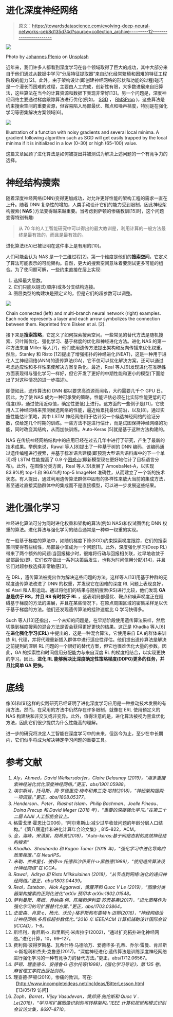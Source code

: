 # 进化深度神经网络

> 原文：<https://towardsdatascience.com/evolving-deep-neural-networks-ceb8d135d74d?source=collection_archive---------12----------------------->

![](img/83e7cfed9a3341800ec2f1f4fc9aef09.png)

Photo by [Johannes Plenio](https://unsplash.com/@jplenio?utm_source=medium&utm_medium=referral) on [Unsplash](https://unsplash.com?utm_source=medium&utm_medium=referral)

近年来，我们许多人都看到深度学习在各个领域取得了巨大的成功，其中大部分来自于他们通过从数据中学习“分层特征提取器”来自动化经常繁琐和困难的特征工程阶段的能力[2]。此外，由于架构设计(即创建神经网络的形状和功能的过程)碰巧是一个漫长而困难的过程，主要由人工完成，创新性有限，大多数进展来自旧算法，这些算法在当今的计算资源和数据下表现非常好[13]。另一个问题是，深度神经网络主要通过梯度跟踪算法进行优化(例如， [SGD](https://en.wikipedia.org/wiki/Stochastic_gradient_descent) ， [RMSProp](https://en.wikipedia.org/wiki/Stochastic_gradient_descent#RMSProp) )，这些算法是约束搜索空间的重要资源，但容易陷入局部最优、鞍点和噪声梯度，特别是在强化学习等密集解决方案领域[6]。

![](img/ecc252dff7480b6a31432b080845fda7.png)

Illustration of a function with noisy gradients and several local minima. A gradient following algorithm such as SGD will get easily trapped by the local minima if it is initialized in a low (0–30) or high (65–100) value.

这篇文章回顾了进化算法是如何被提出并被测试为解决上述问题的一个有竞争力的选择。

# 神经结构搜索

随着深度神经网络(DNN)变得更加成功，对允许更好性能的架构工程的需求一直在上升。随着 DNN 复杂性的增加，人类手动设计它们的能力受到限制，因此神经架构搜索( **NAS** )方法变得越来越重要。当考虑到萨顿的惨痛教训[15]时，这个问题变得特别有趣:

> 从 70 年的人工智能研究中可以得出的最大教训是，利用计算的一般方法最终是最有效的，而且是最有效的。

进化算法(EA)已被证明在这件事上是有用的[10]。

人们可能会认为 NAS 是一个三维过程[2]。第一个维度是他们的**搜索空间**，它定义了算法可能表示的可能架构。自然，更大的搜索空间意味着要测试更多可能的组合。为了使问题可解，一些约束直接在层上实现:

1.  选择最大层数。
2.  它们只能以链式(顺序)或多分支结构连接。
3.  图层类型的构建块是预定义的，但是它们的超参数可以调整。

![](img/c68c2b7f322deca5dd0fa8f75fc9ec99.png)

Chain connected (left) and multi-branch neural network (right) examples. Each node represents a layer and each arrow symbolizes the connection between them. Reprinted from Elsken et al. [2].

接下来是**搜索策略**，它定义了如何探索搜索空间。一些常见的替代方法是随机搜索、贝叶斯优化、强化学习、基于梯度的优化和神经进化方法。进化 NAS 的第一种方法来自 Miller 等人[7]，他们使用遗传方法提出架构和反向传播来优化权重。然后，Stanley 和 Risto [12]提出了增强拓扑的神经进化(NEAT)，这是一种用于进化人工神经网络(ANN)的遗传算法(GA)，它不仅可以优化解决方案，还可以通过考虑适应性和多样性来使解决方案复杂化。最近，Real 等人[9]发现进化在准确性方面表现得与强化学习一样好，但它开发了更好的中期性能和更小的模型(下面给出了对这种情况的进一步描述)。

即便如此，遗传算法和 DNN 都以要求高资源而闻名，大约需要几千个 GPU 日。因此，为了使 NAS 成为一种可承受的策略，性能评估必须在比实际性能更低的可信度(即，通过使用近似值，确定性更低)上进行。这方面的一些例子是[11]，它使用人工神经网络来预测候选网络的性能，逼近帕累托最优前沿，以及[8]，通过实施性能估计策略，其中 LSTM 神经网络用于估计另一个候选神经网络的验证分数，仅给定几个时期的训练。一些方法不是进行估计，而是试图保持神经网络的功能，同时改变其结构，从而加快训练。Auto-Keras [5]就是基于这种方法构建的。

NAS 在传统神经网络结构中的应用已经在过去几年中进行了研究，产生了最新的技术成果。举例来说，Rawal 等人[8]提出了一种基于树的 DNN 编码，该编码通过遗传编程进行搜索，并基于标准语言建模(即预测大型语言语料库中的下一个单词)将 LSTM 性能提高了 0.9 个[困惑点](https://en.wikipedia.org/wiki/Perplexity)(即新模型现在更好地估计了目标语言分布)。此外，在图像分类方面，Real 等人[9]发展了 AmoebaNet-A，以实现 83.9%的 top-1 和 96.6%的 top-5 ImageNet 准确性，从而建立了一个新的技术状态。有人提出，通过利用遗传算法群体中固有的多样性来放大当前的集成方法，甚至通过直接奖励群体中的集成而不是直接模型，可以进一步发展这些结果。

# 进化强化学习

神经进化算法可分为同时进化权重和架构的算法(例如 NAS)和仅试图优化 DNN 权重的算法。进化算法与强化学习的结合通常是一种单一权重的实现。

在一般基于梯度的算法中，如随机梯度下降(SGD)约束探索梯度跟踪，它们的搜索空间变得有些线性，局部最小值成为一个问题[1]。此外，深度强化学习(Deep RL)带来了两个额外的问题:当回报稀少时，很难将行动与回报相关联，过早地收敛于局部最优(即，它们仅在做出一系列决策后发生，也称为时间信用分配)[14]，并且它们对超参数选择非常敏感[3]。

在 DRL，遗传算法被提出作为解决这些问题的方法。这样等人[13]用基于种群的无梯度遗传算法改进了 DNN 的权重，并发现它在困难的深度 RL 问题上表现良好，如 Atari 和人形运动。通过将他们的结果与随机搜索(RS)进行比较，他们发现 **GA 总是优于 RS，并且 RS 有时优于 RL** ，这表明局部最优、鞍点和噪声梯度正在阻碍基于梯度的方法的进展，并且在某些情况下，在原点周围区域的密集采样足以优于基于梯度的方法。他们还发现遗传算法的挂钟速度比 Q 学习快得多。

Such 等人[13]还指出，一个未知的问题是，在早期阶段使用遗传算法采样，然后切换到梯度搜索的混合方法是否会获得更好更快的结果。这正是 Khadka 等人[6]在**进化强化学习(ERL)** 中提出的，这是一种混合算法，它使用来自 EA 的群体来训练 RL 代理，并将代理重新插入群体中进行适应性评估。他们提出遗传算法是解决之前提到的深层 RL 问题的一个很好的替代方案，但它也很难优化大量的参数。因此，GA 的探索性和时间信用分配能力与来自深度 RL 的梯度相结合，以实现更快的学习。因此，**进化 RL 能够解决比深度确定性策略梯度(DDPG)更多的任务，并且比简单 GA 更快。**

# 底线

像[6]和[9]这样的实践研究已经证明了进化深度学习应用是一种推动技术发展的有用方法。然而，在采用的方法中仍然存在许多限制，就像在 ERL 使用预定义的 NAS 构建块和非交叉或非变异。此外，值得注意的是，进化算法被视为黑盒优化方法，因此它们很少提供为什么性能高的理解。

进一步的研究将决定人工智能在深度学习中的未来，但迄今为止，至少在中长期内，它们似乎将成为解决特定学习问题的重要工具。

# **参考文献**

1.  *Aly，Ahmed，David Weikersdorfer，Claire Delaunay (2019)，“用多重搜索神经进化优化深度神经网络。”更正，abs/1901.05988。*
2.  *埃尔斯肯，托马斯，简·亨德里克·梅岑和弗兰克·哈特(2018)，“神经架构搜索:一项调查。”更正，abs/1808.05377。*
3.  *Henderson、Peter、Riashat Islam、Philip Bachman、Joelle Pineau、Doina Precup 和 David Meger (2018 年)，“重要的深度强化学习。”在第三十二届 AAAI 人工智能会议上。*
4.  格雷戈里·霍恩比(2006)，“阿尔卑斯山:减少过早收敛问题的年龄分层人口结构。”《第八届遗传和进化计算年会论文集》, 815–822，ACM。
5.  *金，海峰，宋清泉，胡希贵(2018)，“Auto-keras:基于网络态射的高效神经结构搜索”*
6.  *Khadka、Shauharda 和 Kagan Tumer (2018 年)，“强化学习中进化导向的政策梯度。”在 NeurIPS。*
7.  *米勒、杰弗里·f、彼得·m·托德和沙伊莱什·u·黑格德(1989)，“使用遗传算法设计神经网络”在 ICGA。*
8.  *Rawal，Aditya 和 Risto Miikkulainen (2018)，“从节点到网络:进化的递归神经网络。”更正，abs/1803.04439。*
9.  *Real，Esteban，Alok Aggarwal，黄雁萍和 Quoc V Le (2019)，“图像分类器架构搜索的正则化进化”arXiv 预印本 arXiv:1802.01548。*
10.  *萨利曼斯、蒂姆、乔纳森·何、陈曦和伊利亚·苏茨基弗(2017)，“进化策略作为强化学习的可扩展替代方案。”更正，abs/1703.03864。*
11.  *史密森、肖恩·c、杨光、沃伦·j·格罗斯和布雷特·h·迈耶(2016)，“神经网络设计神经网络:多目标超参数优化。”2016 年 IEEE/ACM 计算机辅助设计国际会议(ICCAD)，1–8。*
12.  斯坦利，肯尼斯·o .和里斯托·米库拉宁(2002)，“通过扩充拓扑进化神经网络。”进化计算，10，99–127。
13.  费利佩·彼得罗斯基、瓦希什特·马德哈万、爱德华多·孔蒂、乔尔·雷曼、肯尼斯·o·斯坦利和杰夫·克鲁恩(2017)，“深度神经进化:遗传算法是训练深度神经网络进行强化学习的一种有竞争力的替代方法。”更正，abs/1712.06567。
14.  *萨顿、理查德·S、安德鲁·G·巴尔托等(1998)，《强化学习导论》，第 135 卷。麻省理工学院出版社剑桥。*
15.  理查德·萨顿(2019)。惨痛的教训。可在:【http://www.incompleteideas.net/IncIdeas/BitterLesson.html 【13/05/19 访问】
16.  *Zoph，Barret，Vijay Vasudevan，黄邦贤·施伦斯和 Quoc V . Le(2018)，“学习可扩展图像识别的可转移架构。”IEEE 计算机视觉和模式识别会议论文集，8697–8710。*